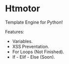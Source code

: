 # Htmotor
Template Engine for Python!

Features:
- Variables.
- XSS Preventation.
- For Loops (Not Finished).
- If - Elif - Else (Soon).